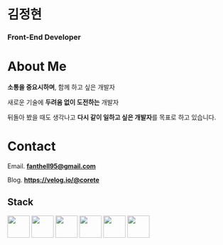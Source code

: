 # 김정현
###  Front-End Developer
# About Me
**소통을 중요시하며**, 함께 하고 싶은 개발자

새로운 기술에 **두려움 없이 도전하는** 개발자


뒤돌아 봤을 때도 생각나고 **다시 같이 일하고 싶은 개발자**를 목표로 하고 있습니다.

# Contact
Email.  **fanthell95@gmail.com**

Blog.  **https://velog.io/@corete**
## Stack
<div>
<img src="https://user-images.githubusercontent.com/69299629/109624543-adb12f00-7b81-11eb-97bb-be249f53844a.png" height="50">
<img src="https://user-images.githubusercontent.com/69299629/109624541-ac800200-7b81-11eb-90cb-368e41fc16e4.png" height="50">
<img src="https://user-images.githubusercontent.com/69299629/109624754-ec46e980-7b81-11eb-9d06-546543bd6c06.png" height="50">
<img src="https://user-images.githubusercontent.com/69299629/109624871-05e83100-7b82-11eb-85db-1abb0a9c9607.png" height="50">
<img src="https://user-images.githubusercontent.com/69299629/109624913-13052000-7b82-11eb-905d-f067c0730e97.png" height="50">
<img src="https://user-images.githubusercontent.com/69299629/109624967-20baa580-7b82-11eb-974e-b058c67c71ff.png" height="50">
</div>
<!--
**Corete95/Corete95** is a ✨ _special_ ✨ repository because its `README.md` (this file) appears on your GitHub profile.

Here are some ideas to get you started:

- 🔭 I’m currently working on ...
- 🌱 I’m currently learning ...
- 👯 I’m looking to collaborate on ...
- 🤔 I’m looking for help with ...
- 💬 Ask me about ...
- 📫 How to reach me: ...
- 😄 Pronouns: ...
- ⚡ Fun fact: ...
-->
